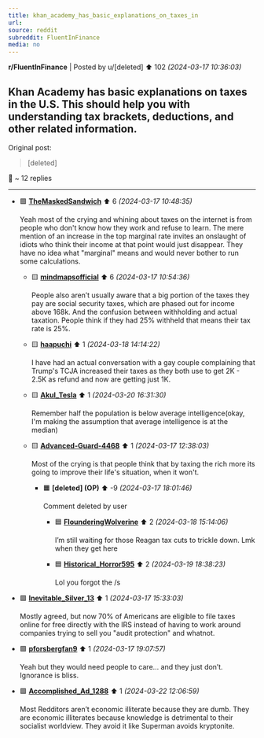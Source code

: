 ```yaml
---
title: khan_academy_has_basic_explanations_on_taxes_in
url: 
source: reddit
subreddit: FluentInFinance
media: no
---
```

**r/FluentInFinance** | Posted by u/[deleted] ⬆️ 102 _(2024-03-17 10:36:03)_

## Khan Academy has basic explanations on taxes in the U.S. This should help you with understanding tax brackets, deductions, and other related information.

Original post: []()

> [deleted]

💬 ~ 12 replies

---

* 🟩 **[TheMaskedSandwich](https://www.reddit.com/user/TheMaskedSandwich)** ⬆️ 6 _(2024-03-17 10:48:35)_

	Yeah most of the crying and whining about taxes on the internet is from people who don't know how they work and refuse to learn. The mere mention of an increase in the top marginal rate invites an onslaught of idiots who think their income at that point would just disappear. They have no idea what "marginal" means and would never bother to run some calculations.

	* 🟨 **[mindmapsofficial](https://www.reddit.com/user/mindmapsofficial)** ⬆️ 6 _(2024-03-17 10:54:36)_

		People also aren’t usually aware that a big portion of the taxes they pay are social security taxes, which are phased out for income above 168k. And the confusion between withholding and actual taxation. People think if they had 25% withheld that means their tax rate is 25%.

	* 🟨 **[haapuchi](https://www.reddit.com/user/haapuchi)** ⬆️ 1 _(2024-03-18 14:14:22)_

		I have had an actual conversation with a gay couple complaining that Trump's TCJA increased their taxes as they both use to get 2K - 2.5K as refund and now are getting just 1K.

	* 🟨 **[Akul_Tesla](https://www.reddit.com/user/Akul_Tesla)** ⬆️ 1 _(2024-03-20 16:31:30)_

		Remember half the population is below average intelligence(okay, I'm making the assumption that average intelligence is at the median)

	* 🟨 **[Advanced-Guard-4468](https://www.reddit.com/user/Advanced-Guard-4468)** ⬆️ 1 _(2024-03-17 12:38:03)_

		Most of the crying is that people think that by taxing the rich more its going to improve their life's situation, when it won't.

		* 🟧 **[deleted] (OP)** ⬆️ -9 _(2024-03-17 18:01:46)_

			Comment deleted by user

			* 🟦 **[FlounderingWolverine](https://www.reddit.com/user/FlounderingWolverine)** ⬆️ 2 _(2024-03-18 15:14:06)_

				I’m still waiting for those Reagan tax cuts to trickle down. Lmk when they get here

			* 🟦 **[Historical_Horror595](https://www.reddit.com/user/Historical_Horror595)** ⬆️ 2 _(2024-03-19 18:38:23)_

				Lol you forgot the /s

* 🟩 **[Inevitable_Silver_13](https://www.reddit.com/user/Inevitable_Silver_13)** ⬆️ 1 _(2024-03-17 15:33:03)_

	Mostly agreed, but now 70% of Americans are eligible to file taxes online for free directly with the IRS instead of having to work around companies trying to sell you "audit protection" and whatnot.

* 🟩 **[pforsbergfan9](https://www.reddit.com/user/pforsbergfan9)** ⬆️ 1 _(2024-03-17 19:07:57)_

	Yeah but they would need people to care… and they just don’t. Ignorance is bliss.

* 🟩 **[Accomplished_Ad_1288](https://www.reddit.com/user/Accomplished_Ad_1288)** ⬆️ 1 _(2024-03-22 12:06:59)_

	Most  Redditors aren’t economic illiterate because they are dumb. They are economic illiterates because knowledge is detrimental to their socialist worldview. They avoid it like Superman avoids kryptonite.


